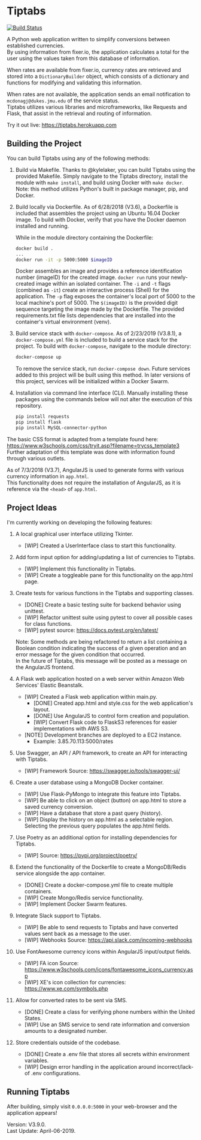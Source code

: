 # Tiptabs

[![Build Status](https://travis-ci.org/mcdonagj/Tiptabs.svg?branch=master)](https://travis-ci.org/mcdonagj/Tiptabs)

A Python web application written to simplify conversions between established currencies. \
By using information from fixer.io, the application calculates a total for the user using the values taken from this database of information.

When rates are available from fixer.io, currency rates are retrieved and stored into a `DictionaryBuilder` object, which consists of a dictionary and functions for modifying and validating this information.

When rates are not available, the application sends an email notification to `mcdonagj@dukes.jmu.edu` of the service status. \
Tiptabs utilizes various libraries and microframeworks, like Requests and Flask, that assist in the retrieval and routing of information.

Try it out live: https://tiptabs.herokuapp.com

## Building the Project
You can build Tiptabs using any of the following methods:
1. Build via Makefile.
    Thanks to @kylelaker, you can build Tiptabs using the provided Makefile.
    Simply navigate to the Tiptabs directory, install the module with `make install`, and build using Docker with `make docker`.
    Note: this method utilizes Python's built in package manager, pip, and Docker.

2. Build locally via Dockerfile.
    As of 6/28/2018 (V3.6), a Dockerfile is included that assembles the project using an Ubuntu 16.04 Docker image.
    To build with Docker, verify that you have the Docker daemon installed and running.

    While in the module directory containing the Dockerfile:
    ```sh
    docker build .
    ...
    docker run -it -p 5000:5000 $imageID
    ```
    Docker assembles an image and provides a reference identification number (imageID) for the created image.
    `docker run` runs your newly-created image within an isolated container.
    The `-i` and `-t` flags (combined as `-it`) create an interactive process (Shell) for the application.
    The `-p` flag exposes the container's local port of 5000 to the local machine's port of 5000.
    The `$(imageID)` is the provided digit sequence targeting the image made by the Dockerfile.
    The provided requirements.txt file lists dependencies that are installed into the container's virtual environment (venv).

3. Build service stack with `docker-compose`.
    As of 2/23/2019 (V3.8.1), a `docker-compose.yml` file is included to build a service stack for the project. To build with `docker-compose`, navigate to the module directory:
    ```sh
    docker-compose up
    ```
    To remove the service stack, run `docker-compose down`. Future services added to this project will be built using this method.
    In later versions of this project, services will be initialized within a Docker Swarm.

4. Installation via command line interface (CLI).
    Manually installing these packages using the commands below will not alter the execution of this repository.
    ```sh
    pip install requests
    pip install flask
    pip install MySQL-connector-python
    ```
The basic CSS format is adapted from a template found here: https://www.w3schools.com/css/tryit.asp?filename=trycss_template3 \
Further adaptation of this template was done with information found through various outlets.

As of 7/3/2018 (V3.7), AngularJS is used to generate forms with various currency information in `app.html`.\
This functionality does not require the installation of AngularJS, as it is reference via the `<head>` of `app.html`.

## Project Ideas
I'm currently working on developing the following features:
1. A local graphical user interface utilizing Tkinter.
    * [WIP] Created a UserInterface class to start this functionality.

2. Add form input option for adding/updating a list of currencies to Tiptabs.
    * [WIP] Implement this functionality in Tiptabs.
    * [WIP] Create a toggleable pane for this functionality on the app.html page.

3. Create tests for various functions in the Tiptabs and supporting classes.
    * [DONE] Create a basic testing suite for backend behavior using unittest.
    * [WIP] Refactor unittest suite using pytest to cover all possible cases for class functions.
    * [WIP] pytest source: https://docs.pytest.org/en/latest/

    Note: Some methods are being refactored to return a list containing a Boolean condition indicating the success of a given operation and an error message for the given condition that occurred. \
    In the future of Tiptabs, this message will be posted as a message on the AngularJS frontend.

4. A Flask web application hosted on a web server within Amazon Web Services' Elastic Beanstalk.
    * [WIP] Created a Flask web application within main.py.
        * [DONE] Created app.html and style.css for the web application's layout.
        * [DONE] Use AngularJS to control form creation and population.
        * [WIP] Convert Flask code to FlaskS3 references for easier implementations with AWS S3.
    * [NOTE] Development branches are deployed to a EC2 instance.
        * Example: 3.85.70.113:5000/rates

5. Use Swagger, an API / API framework, to create an API for interacting with Tiptabs.
    * [WIP] Framework Source: https://swagger.io/tools/swagger-ui/

6. Create a user database using a MongoDB Docker container.
    * [WIP] Use Flask-PyMongo to integrate this feature into Tiptabs.
    * [WIP] Be able to click on an object (button) on app.html to store a saved currency conversion.
    * [WIP] Have a database that store a past query (history).
    * [WIP] Display the history on app.html as a selectable region. Selecting the previous query populates the app.html fields.

7. Use Poetry as an additional option for installing dependencies for Tiptabs.
    * [WIP] Source: https://pypi.org/project/poetry/

8. Extend the functionality of the Dockerfile to create a MongoDB/Redis service alongside the app container.
    * [DONE] Create a docker-compose.yml file to create multiple containers.
    * [WIP] Create Mongo/Redis service functionality.
    * [WIP] Implement Docker Swarm features.

9. Integrate Slack support to Tiptabs.
    * [WIP] Be able to send requests to Tiptabs and have converted values sent back as a message to the user.
    * [WIP] Webhooks Source: https://api.slack.com/incoming-webhooks

10. Use FontAwesome currency icons within AngularJS input/output fields.
    * [WIP] FA icon Source: https://www.w3schools.com/icons/fontawesome_icons_currency.asp
    * [WIP] XE's icon collection for currencies: https://www.xe.com/symbols.php

11. Allow for converted rates to be sent via SMS.
    * [DONE] Create a class for verifying phone numbers within the United States.
    * [WIP] Use an SMS service to send rate information and conversion amounts to a designated number.

12. Store credentials outside of the codebase.
    * [DONE] Create a .env file that stores all secrets within environment variables.
    * [WIP] Design error handling in the application around incorrect/lack-of .env configurations.

## Running Tiptabs
After building, simply visit `0.0.0.0:5000` in your web-browser and the application appears!

Version: V3.9.0. \
Last Update: April-06-2019.
